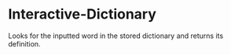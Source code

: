 # Interactive-Dictionary

Looks for the inputted word in the stored dictionary and returns its definition. 